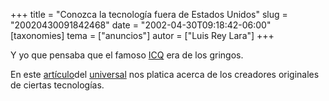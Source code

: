 +++
title = "Conozca la tecnología fuera de Estados Unidos"
slug = "20020430091842468"
date = "2002-04-30T09:18:42-06:00"
[taxonomies]
tema = ["anuncios"]
autor = ["Luis Rey Lara"]
+++

Y yo que pensaba que el famoso [ICQ](http://www.icq.com) era de los gringos.

En este
[artículo](http://www.el-universal.com.mx/pls/impreso/noticia_supl.html?id_articulo=4851&tabla=articulos)del
[universal](http://www.el-universal.com.mx/) nos platica acerca de los creadores
originales de ciertas tecnologías.
